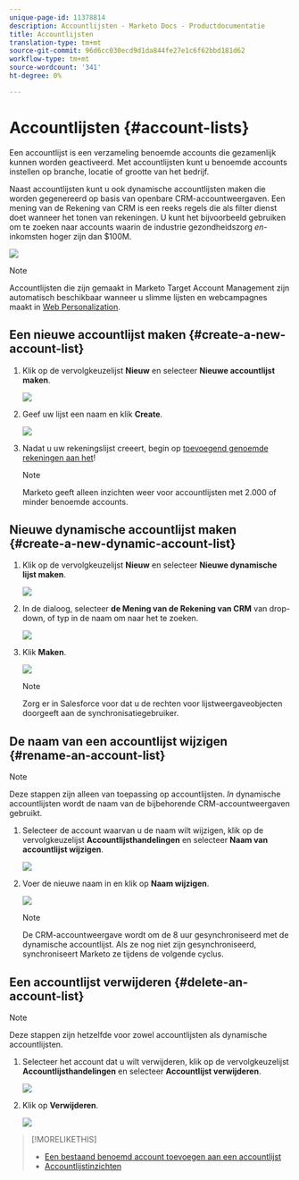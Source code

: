 ```yaml
---
unique-page-id: 11378814
description: Accountlijsten - Marketo Docs - Productdocumentatie
title: Accountlijsten
translation-type: tm+mt
source-git-commit: 96d6cc030ecd9d1da844fe27e1c6f62bbd181d62
workflow-type: tm+mt
source-wordcount: '341'
ht-degree: 0%

---
```



# Accountlijsten {#account-lists}

Een accountlijst is een verzameling benoemde accounts die gezamenlijk kunnen worden geactiveerd. Met accountlijsten kunt u benoemde accounts instellen op branche, locatie of grootte van het bedrijf.

Naast accountlijsten kunt u ook dynamische accountlijsten maken die worden gegenereerd op basis van openbare CRM-accountweergaven. Een mening van de Rekening van CRM is een reeks regels die als filter dienst doet wanneer het tonen van rekeningen. U kunt het bijvoorbeeld gebruiken om te zoeken naar accounts waarin de industrie gezondheidszorg *en*-inkomsten hoger zijn dan $100M.

![](assets/one.png)

>[!NOTE]
>
>Accountlijsten die zijn gemaakt in Marketo Target Account Management zijn automatisch beschikbaar wanneer u slimme lijsten en webcampagnes maakt in [Web Personalization](/help/marketo/product-docs/web-personalization/using-web-segments/web-segments.md).

## Een nieuwe accountlijst maken {#create-a-new-account-list}

1. Klik op de vervolgkeuzelijst **Nieuw** en selecteer **Nieuwe accountlijst maken**.

   ![](assets/1a.png)

1. Geef uw lijst een naam en klik **Create**.

   ![](assets/three-0.png)

1. Nadat u uw rekeningslijst creeert, begin op [toevoegend genoemde rekeningen aan het](/help/marketo/product-docs/target-account-management/target/named-accounts/add-an-existing-named-account-to-an-account-list.md)!

   >[!NOTE]
   >
   >Marketo geeft alleen inzichten weer voor accountlijsten met 2.000 of minder benoemde accounts.

## Nieuwe dynamische accountlijst maken {#create-a-new-dynamic-account-list}

1. Klik op de vervolgkeuzelijst **Nieuw** en selecteer **Nieuwe dynamische lijst maken**.

   ![](assets/1.png)

1. In de dialoog, selecteer **de Mening van de Rekening van CRM** van drop-down, of typ in de naam om naar het te zoeken.

   ![](assets/image2017-7-18-9-48-23.png)

1. Klik **Maken**.

   ![](assets/step4.jpg)

   >[!NOTE]
   >
   >Zorg er in Salesforce voor dat u de rechten voor lijstweergaveobjecten doorgeeft aan de synchronisatiegebruiker.

## De naam van een accountlijst wijzigen {#rename-an-account-list}

>[!NOTE]
>
>Deze stappen zijn alleen van toepassing op accountlijsten. _In_ dynamische accountlijsten wordt de naam van de bijbehorende CRM-accountweergaven gebruikt.

1. Selecteer de account waarvan u de naam wilt wijzigen, klik op de vervolgkeuzelijst **Accountlijsthandelingen** en selecteer **Naam van accountlijst wijzigen**.

   ![](assets/three.png)

1. Voer de nieuwe naam in en klik op **Naam wijzigen**.

   ![](assets/four.png)

   >[!NOTE]
   >
   >De CRM-accountweergave wordt om de 8 uur gesynchroniseerd met de dynamische accountlijst. Als ze nog niet zijn gesynchroniseerd, synchroniseert Marketo ze tijdens de volgende cyclus.

## Een accountlijst verwijderen {#delete-an-account-list}

>[!NOTE]
>
>Deze stappen zijn hetzelfde voor zowel accountlijsten als dynamische accountlijsten.

1. Selecteer het account dat u wilt verwijderen, klik op de vervolgkeuzelijst **Accountlijsthandelingen** en selecteer **Accountlijst verwijderen**.

   ![](assets/five.png)

1. Klik op **Verwijderen**.

   ![](assets/six.png)

>[!MORELIKETHIS]
>
>* [Een bestaand benoemd account toevoegen aan een accountlijst](/help/marketo/product-docs/target-account-management/target/named-accounts/add-an-existing-named-account-to-an-account-list.md)
>* [Accountlijstinzichten](/help/marketo/product-docs/target-account-management/measure/account-list-insights.md)

